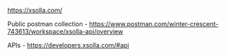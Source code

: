 
https://xsolla.com/

Public postman collection - https://www.postman.com/winter-crescent-743613/workspace/xsolla-api/overview

APIs - https://developers.xsolla.com/#api
